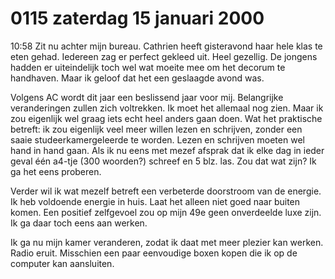 # 0115 zaterdag 15 januari 2000
10:58	Zit nu achter mijn bureau. Cathrien heeft gisteravond haar hele klas te eten gehad. Iedereen zag er perfect gekleed uit. Heel gezellig. De jongens hadden er uiteindelijk toch wel wat moeite mee om het decorum te handhaven. Maar ik geloof dat het een geslaagde avond was. 

Volgens AC wordt dit jaar een beslissend jaar voor mij. Belangrijke veranderingen zullen zich voltrekken. Ik moet het allemaal nog zien. Maar ik zou eigenlijk wel graag iets echt heel anders gaan doen. Wat het praktische betreft: ik zou eigenlijk veel meer willen lezen en schrijven, zonder een saaie studeerkamergeleerde te worden. Lezen en schrijven moeten wel hand in hand gaan. Als ik nu eens met mezef afsprak dat ik elke dag in ieder geval één a4-tje (300 woorden?) schreef en 5 blz. las. Zou dat wat zijn? Ik  ga het eens proberen.

Verder wil ik wat mezelf betreft een verbeterde doorstroom van de energie. Ik heb voldoende energie in huis. Laat het alleen niet goed naar buiten komen. Een positief zelfgevoel zou op mijn 49e geen onverdeelde luxe zijn. Ik ga daar toch eens aan werken. 

Ik ga nu mijn kamer veranderen, zodat ik daat met meer plezier kan werken. Radio eruit. Misschien een paar eenvoudige boxen kopen die ik op de computer kan aansluiten. 
